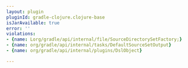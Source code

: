 ```yaml
---
layout: plugin
pluginId: gradle-clojure.clojure-base
isJarAvailable: true
error: ''
violations:
- {name: Lorg/gradle/api/internal/file/SourceDirectorySetFactory;}
- {name: org/gradle/api/internal/tasks/DefaultSourceSetOutput}
- {name: org/gradle/api/internal/plugins/DslObject}

---
```

